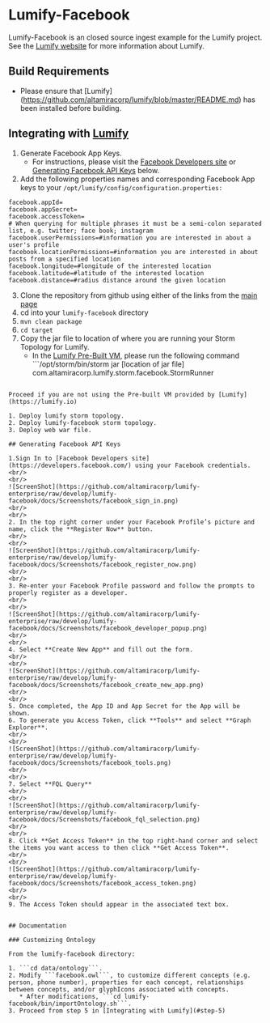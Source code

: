 # Lumify-Facebook

Lumify-Facebook is an closed source ingest example for the Lumify project. See the [Lumify website](http://lumify.io) for more information about Lumify.

## Build Requirements

* Please ensure that [Lumify] (https://github.com/altamiracorp/lumify/blob/master/README.md) has been installed before building.

## Integrating with [Lumify](https://lumify.io)

1. Generate Facebook App Keys.
   * For instructions, please visit the [Facebook Developers site](https://developers.facebook.com/) or [Generating Facebook API Keys](#generating-facebook-api-keys) below.
2. Add the following properties names and corresponding Facebook App keys to your ```/opt/lumify/config/configuration.properties:```

```
facebook.appId=
facebook.appSecret=
facebook.accessToken=
# When querying for multiple phrases it must be a semi-colon separated list, e.g. twitter; face book; instagram
facebook.userPermissions=#information you are interested in about a user's profile
facebook.locationPermissions=#information you are interested in about posts from a specified location
facebook.longitude=#longitude of the interested location
facebook.latitude=#latitude of the interested location
facebook.distance=#radius distance around the given location
```

3. Clone the repository from github using either of the links from the [main page](https://github.com/altamiracorp/lumify-facebook)
4. cd into your ```lumify-facebook``` directory
5. <a name="step-5"/>```mvn clean package```
6. ```cd target```
7. Copy the jar file to location of where you are running your Storm Topology for Lumify.
   * In the [Lumify Pre-Built VM](https://github.com/altamiracorp/lumify/blob/master/docs/PREBUILT_VM.md), please run the following command ```/opt/storm/bin/storm jar
   [location of jar file]
   com.altamiracorp.lumify.storm.facebook.StormRunner
```

Proceed if you are not using the Pre-built VM provided by [Lumify](https://lumify.io)

1. Deploy lumify storm topology.
2. Deploy lumify-facebook storm topology.
3. Deploy web war file.

## Generating Facebook API Keys

1.Sign In to [Facebook Developers site](https://developers.facebook.com/) using your Facebook credentials.
<br/>
<br/>
![ScreenShot](https://github.com/altamiracorp/lumify-enterprise/raw/develop/lumify-facebook/docs/Screenshots/facebook_sign_in.png)
<br/>
<br/>
2. In the top right corner under your Facebook Profile’s picture and name, click the **Register Now** button.
<br/>
<br/>
![ScreenShot](https://github.com/altamiracorp/lumify-enterprise/raw/develop/lumify-facebook/docs/Screenshots/facebook_register_now.png)
<br/>
<br/>
3. Re-enter your Facebook Profile password and follow the prompts to properly register as a developer.
<br/>
<br/>
![ScreenShot](https://github.com/altamiracorp/lumify-enterprise/raw/develop/lumify-facebook/docs/Screenshots/facebook_developer_popup.png)
<br/>
<br/>
4. Select **Create New App** and fill out the form.
<br/>
<br/>
![ScreenShot](https://github.com/altamiracorp/lumify-enterprise/raw/develop/lumify-facebook/docs/Screenshots/facebook_create_new_app.png)
<br/>
<br/>
5. Once completed, the App ID and App Secret for the App will be shown.
6. To generate you Access Token, click **Tools** and select **Graph Explorer**.
<br/>
<br/>
![ScreenShot](https://github.com/altamiracorp/lumify-enterprise/raw/develop/lumify-facebook/docs/Screenshots/facebook_tools.png)
<br/>
<br/>
7. Select **FQL Query**
<br/>
<br/>
![ScreenShot](https://github.com/altamiracorp/lumify-enterprise/raw/develop/lumify-facebook/docs/Screenshots/facebook_fql_selection.png)
<br/>
<br/>
8. Click **Get Access Token** in the top right-hand corner and select the items you want access to then click **Get Access Token**.
<br/>
<br/>
![ScreenShot](https://github.com/altamiracorp/lumify-enterprise/raw/develop/lumify-facebook/docs/Screenshots/facebook_access_token.png)
<br/>
<br/>
9. The Access Token should appear in the associated text box.


## Documentation

### Customizing Ontology

From the lumify-facebook directory:

1. ```cd data/ontology```.
2. Modify ```facebook.owl```, to customize different concepts (e.g. person, phone number), properties for each concept, relationships between concepts, and/or glyphIcons associated with concepts.
   * After modifications, ```cd lumify-facebook/bin/importOntology.sh```.
3. Proceed from step 5 in [Integrating with Lumify](#step-5)

